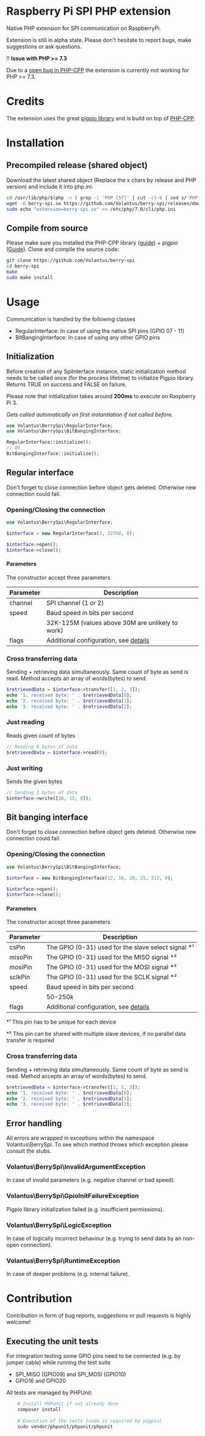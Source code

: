 # Raspberry Pi SPI PHP extension
Native PHP extension for SPI communication on RaspberryPi.

Extension is still in alpha state. Please don't hesitate to report bugs, make suggestions or ask questions.

:bangbang: **Issue with PHP >= 7.3**

Due to a [open bug in PHP-CPP](CopernicaMarketingSoftware/PHP-CPP#407) the extension is currently not working for PHP >= 7.3.


# Credits
The extension uses the great [pigpio library](http://abyz.me.uk/rpi/pigpio/index.html) and is build on top of [PHP-CPP](http://www.php-cpp.com/).

# Installation
## Precompiled release (shared object)
Download the latest shared object (Replace the x chars by release and PHP version) and include it into php.ini:
```bash
cd /usr/lib/php/$(php -v | grep -i 'PHP [57]' | cut -c1-8 | sed s/'PHP '//g | cut -c1-3)
wget -O berry-spi.so https://github.com/Volantus/berry-spi/releases/download/x.x.x/php-x.x-berry-spi.so
sudo echo "extension=berry-spi.so" >> /etc/php/7.0/cli/php.ini
```
## Compile from source
Please make sure you installed the PHP-CPP library ([guide](http://www.php-cpp.com/documentation/install)) + pigpio ([Guide](http://abyz.me.uk/rpi/pigpio/download.html)).
Clone and compile the source code:
```bash
git clone https://github.com/Volantus/berry-spi
cd berry-spi
make
sudo make install
```


# Usage
Communication is handled by the following classes
* RegularInterface: In case of using the native SPI pins (GPIO 07 - 11)
* BitBangingInterface: In case of using any other GPIO pins

## Initialization
Before creation of any SpiInterface instance, static initialization method needs to be called once (for the process lifetime) to initialize Pigpio library.
Returns TRUE on success and FALSE on failure.

Please note that initialization takes around **200ms** to execute on Raspberry Pi 3.

*Gets called automatically on first instantiation if not called before.*
```PHP
use Volantus\BerrySpi\RegularInterface;
use Volantus\BerrySpi\BitBangingInterface;

RegularInterface::initialize();
// OR
BitBangingInterface::initialize();
```

## Regular interface
Don't forget to close connection before object gets deleted.
Otherwise new connection could fail.
### Opening/Closing the connection
```PHP
use Volantus\BerrySpi\RegularInterface;

$interface = new RegularInterface(1, 32768, 0);

$interface->open();
$interface->close();
```

#### Parameters
The constructor accept three parameters

| Parameter     | Description                                                                             |
| ------------- |-----------------------------------------------------------------------------------------|
| channel       | SPI channel (1 or 2)                                                                    |
| speed         | Baud speed in bits per second                                                           |
|               | 32K-125M (values above 30M are unlikely to work)                                        |
| flags         | Additional configuration, see [details](http://abyz.me.uk/rpi/pigpio/cif.html#spiOpen)  |


### Cross transferring data
Sending + retrieving data simultaneously. Same count of byte as send is read.
Method accepts an array of words(bytes) to send.
```PHP
$retrievedData = $interface->transfer([1, 2, 3]);
echo '1. received byte: ' . $retrievedData[0];
echo '2. received byte: ' . $retrievedData[1];
echo '3. received byte: ' . $retrievedData[2];
```
### Just reading
Reads given count of bytes
```PHP
// Reading 8 bytes of data
$retrievedData = $interface->read(8);
```

### Just writing
Sends the given bytes
```PHP
// Sending 3 bytes of data
$interface->write([16, 12, 8]);
```

## Bit banging interface
Don't forget to close connection before object gets deleted.
Otherwise new connection could fail.
### Opening/Closing the connection
```PHP
use Volantus\BerrySpi\BitBangingInterface;

$interface = new BitBangingInterface(12, 16, 20, 21, 512, 0);

$interface->open();
$interface->close();
```

#### Parameters
The constructor accept three parameters

| Parameter     | Description                                                                              |
| ------------- |------------------------------------------------------------------------------------------|
| csPin         | The GPIO (0-31) used for the slave select signal *¹                                      |
| misoPin       | The GPIO (0-31) used for the MISO signal *²                                              |
| mosiPin       | The GPIO (0-31) used for the MOSI signal *²                                              |
| sclkPin       | The GPIO (0-31) used for the SCLK signal *²                                              |
| speed         | Baud speed in bits per second                                                            |
|               | 50-250k                                                                                  |
| flags         | Additional configuration, see [details](http://abyz.me.uk/rpi/pigpio/cif.html#bbSpiOpen) |

*¹ This pin has to be unique for each device

*² This pin can be shared with multiple slave devices, if no parallel data transfer is required


### Cross transferring data
Sending + retrieving data simultaneously. Same count of byte as send is read.
Method accepts an array of words(bytes) to send.
```PHP
$retrievedData = $interface->transfer([1, 2, 3]);
echo '1. received byte: ' . $retrievedData[0];
echo '2. received byte: ' . $retrievedData[1];
echo '3. received byte: ' . $retrievedData[2];
```

## Error handling
All errors are wrapped in exceptions within the namespace Volantus\BerrySpi.
To see which method throws which exception please consult the stubs.

### Volantus\BerrySpi\InvalidArgumentException
In case of invalid parameters (e.g. negative channel or bad speed).

### Volantus\BerrySpi\GpioInitFailureException
Pigpio library initialization failed (e.g. insufficient permissions).

### Volantus\BerrySpi\LogicException
In case of logically incorrect behaviour (e.g. trying to send data by an non-open connection).

### Volantus\BerrySpi\RuntimeException
In case of deeper problems (e.g. internal failure).

  
# Contribution
Contribution in form of bug reports, suggestions or pull requests is highly welcome!
## Executing the unit tests
For integration testing some GPIO pins need to be connected (e.g. by jumper cable) while running the test suite
 * SPI_MISO (GPIO09) and SPI_MOSI (GPIO10)
 * GPIO16 and GPIO20  

All tests are managed by PHPUnit:
```Bash
    # Install PHPUnit if not already done
    composer install
    
    # Execution of the tests (sudo is required by pigpio)
    sudo vendor/phpunit/phpunit/phpunit 
```





